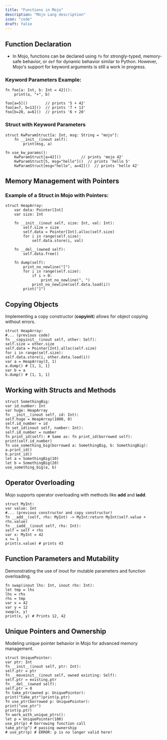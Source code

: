 ```yaml
---
title: "Functions in Mojo"
description: "Mojo Lang description"
icon: "code"
draft: false
---
```


## Function Declaration

- In Mojo, functions can be declared using `fn` for strongly-typed, memory-safe behavior, or `def` for dynamic behavior similar to Python. However, Mojo's support for keyword arguments is still a work in progress.

### Keyword Parameters Example:

```mojo
fn foo[a: Int, b: Int = 42]():
    print(a, "+", b)

foo[a=5]()        // prints '5 + 42'
foo[a=7, b=13]()  // prints '7 + 13'
foo[b=20, a=6]()  // prints '6 + 20'
```

### Struct with Keyword Parameters

```mojo
struct KwParamStruct[a: Int, msg: String = "mojo"]:
    fn __init__(inout self):
        print(msg, a)

fn use_kw_params():
    KwParamStruct[a=42]()         // prints 'mojo 42'
    KwParamStruct[5, msg="hello"]()  // prints 'hello 5'
    KwParamStruct[msg="hello", a=42]()  // prints 'hello 42'
```

## Memory Management with Pointers

### Example of a Struct in Mojo with Pointers:

```mojo
struct HeapArray:
    var data: Pointer[Int]
    var size: Int

    fn __init__(inout self, size: Int, val: Int):
        self.size = size
        self.data = Pointer[Int].alloc(self.size)
        for i in range(self.size):
            self.data.store(i, val)

    fn __del__(owned self):
        self.data.free()

    fn dump(self):
        print_no_newline("[")
        for i in range(self.size):
            if i > 0:
                print_no_newline(", ")
            print_no_newline(self.data.load(i))
        print("]")
```

## Copying Objects
Implementing a copy constructor (__copyinit__) allows for object copying without errors.

```mojo
struct HeapArray:
#... (previous code)
fn __copyinit__(inout self, other: Self):
self.size = other.size
self.data = Pointer[Int].alloc(self.size)
for i in range(self.size):
self.data.store(i, other.data.load(i))
var a = HeapArray(3, 1)
a.dump() # [1, 1, 1]
var b = a
b.dump() # [1, 1, 1]
```

## Working with Structs and Methods
```mojo
struct SomethingBig:
var id_number: Int
var huge: HeapArray
fn __init__(inout self, id: Int):
self.huge = HeapArray(1000, 0)
self.id_number = id
fn set_id(inout self, number: Int):
self.id_number = number
fn print_id(self): # Same as: fn print_id(borrowed self):
print(self.id_number)
fn use_something_big(borrowed a: SomethingBig, b: SomethingBig):
a.print_id()
b.print_id()
let a = SomethingBig(10)
let b = SomethingBig(20)
use_something_big(a, b)
```

## Operator Overloading
Mojo supports operator overloading with methods like __add__ and __iadd__.
```mojo
struct MyInt:
var value: Int
#... (previous constructor and copy constructor)
fn __add__(self, rhs: MyInt) -> MyInt:return MyInt(self.value + rhs.value)
fn __iadd__(inout self, rhs: Int):
self = self + rhs
var x: MyInt = 42
x += 1
print(x.value) # prints 43
```

## Function Parameters and Mutability
Demonstrating the use of inout for mutable parameters and function overloading.

```mojo
fn swap(inout lhs: Int, inout rhs: Int):
let tmp = lhs
lhs = rhs
rhs = tmp
var x = 42
var y = 12
swap(x, y)
print(x, y) # Prints 12, 42
```

## Unique Pointers and Ownership
Modeling unique pointer behavior in Mojo for advanced memory management.

```mojo
struct UniquePointer:
var ptr: Int
fn __init__(inout self, ptr: Int):
self.ptr = ptr
fn __moveinit__(inout self, owned existing: Self):
self.ptr = existing.ptr
fn __del__(owned self):
self.ptr = 0
fn take_ptr(owned p: UniquePointer):
print("take_ptr")print(p.ptr)
fn use_ptr(borrowed p: UniquePointer):
print("use_ptr")
print(p.ptr)
fn work_with_unique_ptrs():
let p = UniquePointer(100)
use_ptr(p) # borrowing function call
take_ptr(p^) # passing ownership
# use_ptr(p) # ERROR: p is no longer valid here!
```